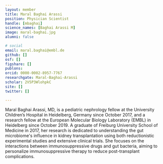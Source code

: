 ```yaml
---
layout: member
title: Maral Baghai Arassi
position: Physician Scientist
handle: [mbaghai]
science_names: [Baghai Arassi M]
image: maral-baghai.jpg
alumni: false

# social
email: maral.baghai@embl.de
github: []
osf: []
figshare: []
publons:
orcid: 0000-0002-8957-7767
researchgate: Maral-Baghai-Arassi
scholar: 2V5P3WlohpkC
site: []
twitter: []

---
```

Maral Baghai Arassi, MD, is a pediatric nephrology fellow at the University Children’s Hospital in Heidelberg, Germany since October 2017, and a research fellow at the European Molecular Biology Laboratory (EMBL) in Heidelberg since October 2019. A graduate of Freiburg University School of Medicine in 2017, her research is dedicated to understanding the gut microbiome's influence in kidney transplantation using both reductionistic experimental studies and extensive clinical trials. She focuses on the interactions between immunosuppressive drugs and gut bacteria, aiming to personalize immunosuppressive therapy to reduce post-transplant complications. 

